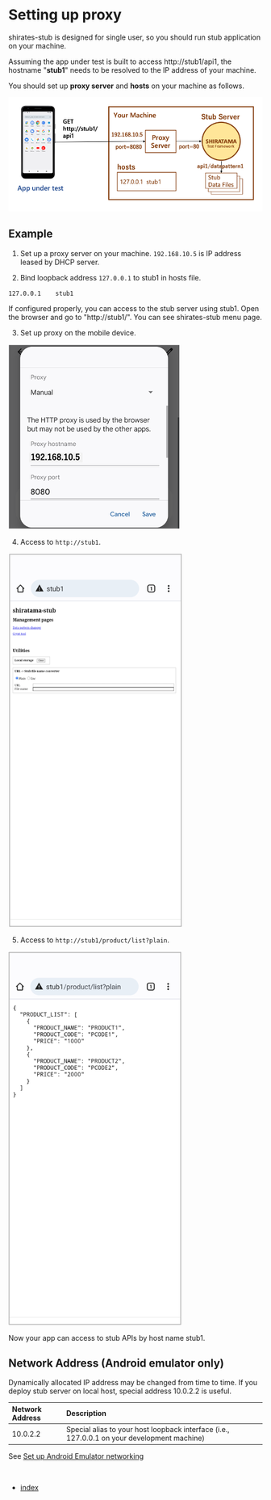 # Setting up proxy

shirates-stub is designed for single user, so you should run stub application on your machine.

Assuming the app under test is built to access http://stub1/api1, the hostname "**stub1**" needs to be resolved to the
IP address of your machine.

You should set up **proxy server** and **hosts** on your machine as follows.

![](../_images/proxying.png)

## Example

1. Set up a proxy server on your machine. `192.168.10.5` is IP address leased by DHCP server.


2. Bind loopback address `127.0.0.1` to stub1 in hosts file.

```
127.0.0.1    stub1
```

If configured properly, you can access to the stub server using stub1. Open the browser and go to "http://stub1/". You
can see shirates-stub menu page.

3. Set up proxy on the mobile device.

![](../_images/proxy_setting.png)

4. Access to `http://stub1`.

![](../_images/proxy_test_stub1.png)

5. Access to `http://stub1/product/list?plain`.

![](../_images/proxy_product_list.png)

Now your app can access to stub APIs by host name stub1.

## Network Address (Android emulator only)

Dynamically allocated IP address may be changed from time to time.
If you deploy stub server on local host, special address 10.0.2.2 is useful.

| Network Address | Description                                                                                 |
|:----------------|:--------------------------------------------------------------------------------------------|
| 10.0.2.2        | Special alias to your host loopback interface (i.e., 127.0.0.1 on your development machine) |

See [Set up Android Emulator networking](https://developer.android.com/studio/run/emulator-networking)


<br>

- [index](../index.md)

<br>
